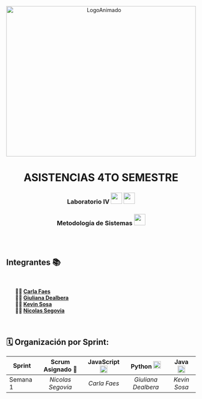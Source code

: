 <p align="center">
  <img src="https://github.com/CodeSystem2022/ProyectoIntegrador-Compunerds/assets/86338019/2c1e977d-17ff-41a7-a3cd-994411e497fe" alt="LogoAnimado" width="100%" height="400">
</p>  

<h1 align="center">ASISTENCIAS 4TO SEMESTRE</h1>


<h3 align="center">Laboratorio IV <img height=30 src="https://cdn.jsdelivr.net/gh/devicons/devicon/icons/python/python-original.svg"/>  <img height=30 src="https://cdn.jsdelivr.net/gh/devicons/devicon/icons/javascript/javascript-original.svg" /></h3> 
<h3 align="center">Metodología de Sistemas <img height=30 src="https://cdn.jsdelivr.net/gh/devicons/devicon/icons/java/java-original.svg" /></h3>
<br> 
<br> 

<h2> Integrantes 📚</h2>
<br> 
<ul style="list-style-type: none;">
    <li><b>👩‍💻 <a href="https://github.com/carlafaes">Carla Faes</a></b></li>
    <li><b>👩‍💻 <a href="https://github.com/GiulianaDeEt">Giuliana Dealbera</a></b></li>
    <li><b>👨‍💻 <a href="https://github.com/kvnsosa">Kevin Sosa</a></b></li>
    <li><b>👨‍💻 <a href="https://github.com/Nico-Segovia">Nicolas Segovia</a></b></li>
</ul>
<br>


<h2> 🗓️ Organización por Sprint: </h2>

| **Sprint** | **Scrum Asignado** 🪪 | **JavaScript** <img height=20 src="https://cdn.jsdelivr.net/gh/devicons/devicon/icons/javascript/javascript-original.svg" /> | **Python** <img height=20 src="https://cdn.jsdelivr.net/gh/devicons/devicon/icons/python/python-original.svg" />  | **Java** <img height=20 src="https://cdn.jsdelivr.net/gh/devicons/devicon/icons/java/java-original.svg" /> |
| ------------- |:-------------:|:-------------:|:-------------:|:-------------:|
| Semana 1 | *Nicolas Segovia*  | *Carla Faes* | *Giuliana Dealbera* | *Kevin Sosa* 
<br>


